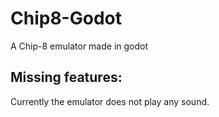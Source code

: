 # Chip8-Godot
A Chip-8 emulator made in godot

## Missing features:
Currently the emulator does not play any sound.
